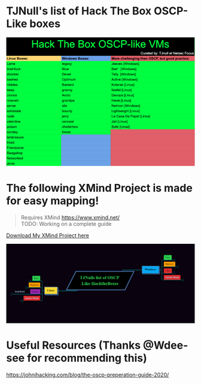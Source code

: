# TJNull's list of Hack The Box OSCP-Like boxes

![TJNullsList](TJNull%20List.png)

# The following XMind Project is made for easy mapping!
> Requires XMind https://www.xmind.net/  
> TODO: Working on a complete guide

[Download My XMind Project here](https://github.com/xephora/Tech-Scripts-n-Goodies/raw/master/OSCP-Like-Boxes-TJNull/TJNulls%20list%20of%20OSCP%20Like%20HacktheBoxes%20-%20Template.xmind)

![OSCP-Like Template](OSCP-like.png)

# Useful Resources (Thanks @Wdee-see for recommending this)
https://johnjhacking.com/blog/the-oscp-preperation-guide-2020/
